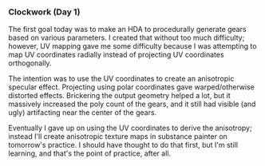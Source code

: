 ### Clockwork (Day 1)

The first goal today was to make an HDA to procedurally generate gears based on various
parameters. I created that without too much difficulty; however, UV mapping gave me
some difficulty because I was attempting to map UV coordinates radially instead of
projecting UV coordinates orthogonally.

The intention was to use the UV coordinates to create an anisotropic specular effect.
Projecting using polar coordinates gave warped/otherwise distorted effects. Brickering
the output geometry helped a lot, but it massively increased the poly count of the
gears, and it still had visible (and ugly) artifacting near the center of the gears.

Eventually I gave up on using the UV coordinates to derive the anisotropy; instead
I'll create anisotropic texture maps in substance painter on tomorrow's practice. I
should have thought to do that first, but I'm still learning, and that's the point of
practice, after all.
